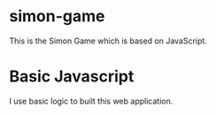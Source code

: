 # simon-game
This is  the Simon Game which is based on JavaScript.

# Basic Javascript
I use basic logic to built this web application.